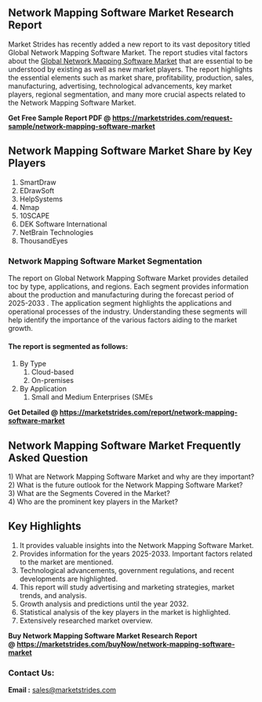 <h2>Network Mapping Software Market Research Report</h2>
<p>Market Strides has recently added a new report to its vast depository titled Global Network Mapping Software Market. The report studies vital factors about the&nbsp;<a href="https://marketstrides.com/report/network-mapping-software-market">Global Network Mapping Software Market</a>&nbsp;that are essential to be understood by existing as well as new market players. The report highlights the essential elements such as market share, profitability, production, sales, manufacturing, advertising, technological advancements, key market players, regional segmentation, and many more crucial aspects related to the Network Mapping Software Market.</p>
<p><strong>Get Free Sample Report PDF @&nbsp;<a href="https://marketstrides.com/request-sample/network-mapping-software-market">https://marketstrides.com/request-sample/network-mapping-software-market</a></strong></p>
<h2><strong>Network Mapping Software Market Share by Key Players</strong></h2>
<ol>
<li>SmartDraw</li>
<li>EDrawSoft</li>
<li>HelpSystems</li>
<li>Nmap</li>
<li>10SCAPE</li>
<li>DEK Software International</li>
<li>NetBrain Technologies</li>
<li>ThousandEyes</li>
</ol>
<h3><strong>Network Mapping Software Market Segmentation</strong></h3>
<p>The report on Global Network Mapping Software Market provides detailed toc by type, applications, and regions. Each segment provides information about the production and manufacturing during the forecast period of 2025-2033 . The application segment highlights the applications and operational processes of the industry. Understanding these segments will help identify the importance of the various factors aiding to the market growth.</p>
<h4>The report is segmented as follows:</h4>
<ol>
<li>By Type
<ol>
<li>Cloud-based</li>
<li>On-premises</li>
</ol>
</li>
<li>By Application
<ol>
<li>Small and Medium Enterprises (SMEs</li>
</ol>
</li>
</ol>
<p><strong>Get Detailed @&nbsp;<a href="https://marketstrides.com/report/network-mapping-software-market">https://marketstrides.com/report/network-mapping-software-market</a></strong></p>
<h2 class=""><strong>Network Mapping Software Market Frequently Asked Question</strong></h2>
<div class="">1) What are&nbsp;Network Mapping Software Market and why are they important?
<div class="">
<div class="">2) What is the future outlook for the Network Mapping Software Market?</div>
</div>
</div>
<div class="">3) What are the Segments Covered in the Market?</div>
<div class="">4) Who are the prominent key players in the Market?</div>
<h2><strong>Key Highlights</strong></h2>
<div class="">
<ol>
<li>It provides valuable insights into the Network Mapping Software Market.</li>
<li>Provides information for the years 2025-2033. Important factors related to the market are mentioned.</li>
<li>Technological advancements, government regulations, and recent developments are highlighted.</li>
<li>This report will study advertising and marketing strategies, market trends, and analysis.</li>
<li>Growth analysis and predictions until the year 2032.</li>
<li>Statistical analysis of the key players in the market is highlighted.</li>
<li>Extensively researched market overview.</li>
</ol>
<p><strong>Buy Network Mapping Software Market Research Report @&nbsp;<a href="https://marketstrides.com/buyNow/network-mapping-software-market">https://marketstrides.com/buyNow/network-mapping-software-market</a></strong></p>
<h3>Contact Us:</h3>
<p><strong>Email :</strong> <a href="mailto:sales@marketstrides.com">sales@marketstrides.com</a></p>
</div>
